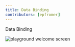 ```yaml
---
title: Data Binding
contributors: [epfromer]
---
```


Data Binding

![playground welcome screen](https://docs.nativescript.org/img/ns-common.png)

